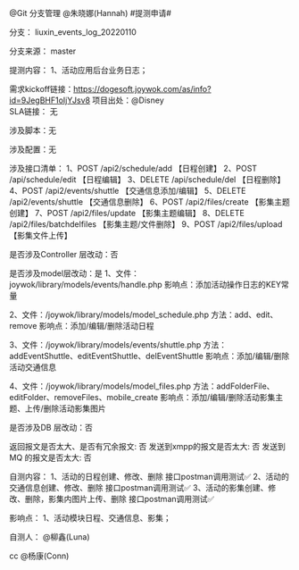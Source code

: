@Git 分支管理 @朱晓娜(Hannah) #提测申请# 

分支： liuxin_events_log_20220110

分支来源： master

提测内容：
1、活动应用后台业务日志；

需求kickoff链接：https://dogesoft.joywok.com/as/info?id=9JegBHF1oIjYJsv8
项目出处：@Disney  
SLA链接： 无

涉及脚本：无

涉及配置：无

涉及接口清单：
1、POST   /api2/schedule/add		【日程创建】
2、POST   /api/schedule/edit		【日程编辑】
3、DELETE /api/schedule/del		【日程删除】
4、POST   /api2/events/shuttle		【交通信息添加/编辑】
5、DELETE /api2/events/shuttle		【交通信息删除】
6、POST   /api2/files/create		【影集主题创建】
7、POST   /api2/files/update		【影集主题编辑】
8、DELETE /api2/files/batchdelfiles	【影集主题/文件删除】
9、POST   /api2/files/upload		【影集文件上传】

是否涉及Controller 层改动：否

是否涉及model层改动：是
1、文件：joywok/library/models/events/handle.php
影响点：添加活动操作日志的KEY常量

2、文件：/joywok/library/models/model_schedule.php
方法：add、edit、remove
影响点：添加/编辑/删除活动日程

3、文件：/joywok/library/models/events/shuttle.php
方法：addEventShuttle、editEventShuttle、delEventShuttle
影响点：添加/编辑/删除活动交通信息

4、文件：/joywok/library/models/model_files.php
方法：addFolderFile、editFolder、removeFiles、mobile_create
影响点：添加/编辑/删除活动影集主题、上传/删除活动影集图片

是否涉及DB 层改动：否


返回报文是否太大、是否有冗余报文: 否
发送到xmpp的报文是否太大: 否
发送到MQ 的报文是否太大: 否

自测内容：
1、活动的日程创建、修改、删除 接口postman调用测试✅
2、活动的交通信息创建、修改、删除 接口postman调用测试✅
3、活动的影集创建、修改、删除，影集内图片上传、删除 接口postman调用测试✅

影响点：
1、活动模块日程、交通信息、影集；

自测人： @柳鑫(Luna)

cc @杨康(Conn) 